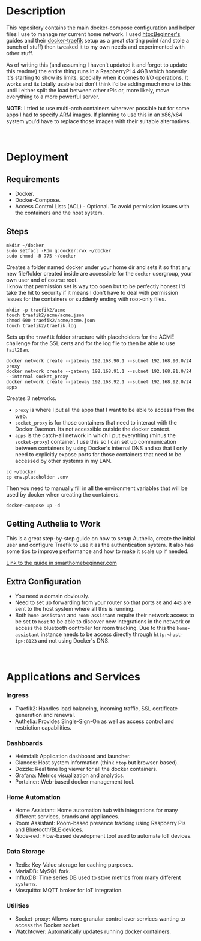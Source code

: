 # Description

This repository contains the main  docker-compose configuration and helper files I use to manage my current home network. I used [htpcBeginner's](https://github.com/htpcBeginner) guides and their [docker-traefik](https://github.com/htpcBeginner/docker-traefik) setup as a great starting point (and stole a bunch of stuff) then tweaked it to my own needs and experimented with other stuff. 

As of writing this (and assuming I haven't updated it and forgot to update this readme) the entire thing runs in a RaspberryPi 4 4GB which honestly it's starting to show its limits, specially when it comes to I/O operations. It works and its totally usable but don't think I'd be adding much more to this until I either split the load between other rPis or, more likely, move everything to a more powerful server. 


__NOTE:__ I tried to use multi-arch containers wherever possible but for some apps I had to specify ARM images. If planning to use this in an x86/x64 system you'd have to replace those images with their suitable alternatives. 

<br>

# Deployment

## Requirements
* Docker. 
* Docker-Compose. 
* Access Control Lists (ACL) - Optional. To avoid permission issues with the containers and the host system. 

## Steps
```
mkdir ~/docker
sudo setfacl -Rdm g:docker:rwx ~/docker
sudo chmod -R 775 ~/docker
```

Creates a folder named docker under your home dir and sets it so that any new file/folder created inside are accessible for the `docker` usergroup, your own user and of course root. 
<br>
I know that permission set is way too open but to be perfectly honest I'd take the hit to security if it means I don't have to deal with permission issues for the containers or suddenly ending with root-only files. 

```
mkdir -p traefik2/acme
touch traefik2/acme/acme.json
chmod 600 traefik2/acme/acme.json
touch traefik2/traefik.log
```

Sets up the `traefik` folder structure with placeholders for the ACME challenge for the SSL certs and for the log file to then be able to use `fail2Ban`. 

```
docker network create --gateway 192.168.90.1 --subnet 192.168.90.0/24 proxy
docker network create --gateway 192.168.91.1 --subnet 192.168.91.0/24 --internal socket_proxy
docker network create --gateway 192.168.92.1 --subnet 192.168.92.0/24 apps
```

Creates 3 networks. 
* `proxy` is where I put all the apps that I want to be able to access from the web. 
* `socket_proxy` is for those containers that need to interact with the Docker Daemon. Its not accessible outside the docker context. 
* `apps` is the catch-all network in which I put everything (minus the `socket-proxy`) container. I use this so I can set up communication between containers by using Docker's internal DNS and so that I only need to explicitly expose ports for those containers that need to be accessed by other systems in my LAN. 

```
cd ~/docker
cp env.placeholder .env
```

Then you need to manually fill in all the environment variables that will be used by docker when creating the containers. 

```
docker-compose up -d
```

## Getting Authelia to Work
This is a great step-by-step guide on how to setup Authelia, create the initial user and configure Traefik to use it as the authentication system. It also has some tips to improve performance and how to make it scale up if needed. 

[Link to the guide in smarthomebeginner.com](https://www.smarthomebeginner.com/docker-authelia-tutorial/)

## Extra Configuration
* You need a domain obviously. 
* Need to set up forwarding from your router so that ports `80` and `443` are sent to the host system where all this is running. 
* Both `home-assistant` and `room-assistant` require their network access to be set to `host` to be able to discover new integrations in the network or access the bluetooth controller for room tracking. Due to this the `home-assistant` instance needs to be access directly through `http:<host-ip>:8123` and not using Docker's DNS. 

<br>

# Applications and Services

### Ingress
* Traefik2: Handles load balancing, incoming traffic, SSL certificate generation and renewal. 
* Authelia: Provides Single-Sign-On as well as access control and restriction capabilities. 

### Dashboards
* Heimdall: Application dashboard and launcher. 
* Glances: Host system information (think `htop` but browser-based). 
* Dozzle: Real time log viewer for all the docker containers. 
* Grafana: Metrics visualization and analytics. 
* Portainer: Web-based docker management tool. 

### Home Automation
* Home Assistant: Home automation hub with integrations for many different services, brands and appliances. 
* Room Assistant: Room-based presence tracking using Raspberry Pis and Bluetooth/BLE devices. 
* Node-red: Flow-based development tool used to automate IoT devices. 

### Data Storage
* Redis: Key-Value storage for caching purposes. 
* MariaDB: MySQL fork. 
* InfluxDB: Time series DB used to store metrics from many different systems. 
* Mosquitto: MQTT broker for IoT integration. 

### Utilities
* Socket-proxy: Allows more granular control over services wanting to access the Docker socket. 
* Watchtower: Automatically updates running docker containers. 